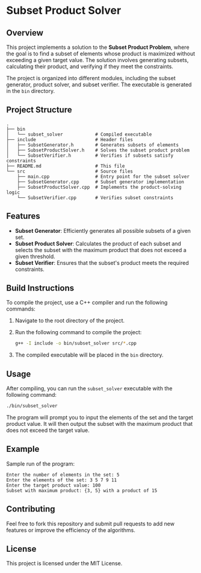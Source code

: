 
# Subset Product Solver

## Overview
This project implements a solution to the **Subset Product Problem**, where the goal is to find a subset of elements whose product is maximized without exceeding a given target value. The solution involves generating subsets, calculating their product, and verifying if they meet the constraints.

The project is organized into different modules, including the subset generator, product solver, and subset verifier. The executable is generated in the `bin` directory.

## Project Structure

```
.
├── bin
│   └── subset_solver            # Compiled executable
├── include                      # Header files
│   ├── SubsetGenerator.h        # Generates subsets of elements
│   ├── SubsetProductSolver.h    # Solves the subset product problem
│   └── SubsetVerifier.h         # Verifies if subsets satisfy constraints
├── README.md                    # This file
└── src                          # Source files
    ├── main.cpp                 # Entry point for the subset solver
    ├── SubsetGenerator.cpp      # Subset generator implementation
    ├── SubsetProductSolver.cpp  # Implements the product-solving logic
    └── SubsetVerifier.cpp       # Verifies subset constraints
```

## Features
- **Subset Generator**: Efficiently generates all possible subsets of a given set.
- **Subset Product Solver**: Calculates the product of each subset and selects the subset with the maximum product that does not exceed a given threshold.
- **Subset Verifier**: Ensures that the subset's product meets the required constraints.

## Build Instructions
To compile the project, use a C++ compiler and run the following commands:

1. Navigate to the root directory of the project.
2. Run the following command to compile the project:

   ```bash
   g++ -I include -o bin/subset_solver src/*.cpp
   ```

3. The compiled executable will be placed in the `bin` directory.

## Usage
After compiling, you can run the `subset_solver` executable with the following command:

```bash
./bin/subset_solver
```

The program will prompt you to input the elements of the set and the target product value. It will then output the subset with the maximum product that does not exceed the target value.

## Example

Sample run of the program:

```
Enter the number of elements in the set: 5
Enter the elements of the set: 3 5 7 9 11
Enter the target product value: 100
Subset with maximum product: {3, 5} with a product of 15
```

## Contributing
Feel free to fork this repository and submit pull requests to add new features or improve the efficiency of the algorithms.

## License
This project is licensed under the MIT License.
